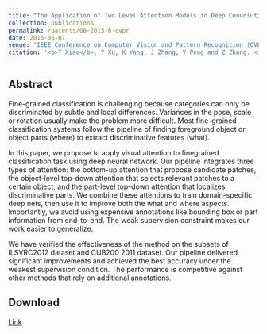 ```yaml
---
title: "The Application of Two Level Attention Models in Deep Convolutional Neural Network for Fine-grained Image Classification"
collection: publications
permalink: /patents/00-2015-6-cvpr
date: 2015-06-01
venue: "IEEE Conference on Computer Vision and Pattern Recognition (CVPR)"
citation: '<b>T Xiao</b>, Y Xu, K Yang, J Zhang, Y Peng and Z Zhang. <i>In Proceedings of the IEEE conference on computer vision and pattern recognition</i>. <b>CVPR 2015</b>'
---
```




## Abstract
Fine-grained classification is challenging because categories can only be discriminated by subtle and local differences. Variances in the pose, scale or rotation usually make the problem more difficult. Most fine-grained classification systems follow the pipeline of finding foreground object or object parts (where) to extract discriminative features (what).

In this paper, we propose to apply visual attention to finegrained classification task using deep neural network. Our pipeline integrates three types of attention: the bottom-up attention that propose candidate patches, the object-level top-down attention that selects relevant patches to a certain object, and the part-level top-down attention that localizes discriminative parts. We combine these attentions to train domain-specific deep nets, then use it to improve both the what and where aspects. Importantly, we avoid using expensive annotations like bounding box or part information from end-to-end. The weak supervision constraint makes our work easier to generalize.

We have verified the effectiveness of the method on the subsets of ILSVRC2012 dataset and CUB200 2011 dataset. Our pipeline delivered significant improvements and achieved the best accuracy under the weakest supervision condition. The performance is competitive against other methods that rely on additional annotations.

## Download
[Link](https://www.cv-foundation.org/openaccess/content_cvpr_2015/papers/Xiao_The_Application_of_2015_CVPR_paper.pdf)
